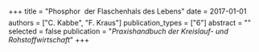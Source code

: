 +++
title = "Phosphor  der Flaschenhals des Lebens"
date = 2017-01-01
authors = ["C. Kabbe", "F. Kraus"]
publication_types = ["6"]
abstract = ""
selected = false
publication = "*Praxishandbuch der Kreislauf- und Rohstoffwirtschaft*"
+++


